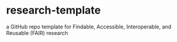 # research-template
a GitHub repo template for Findable, Accessible, Interoperable, and Reusable (FAIR) research
